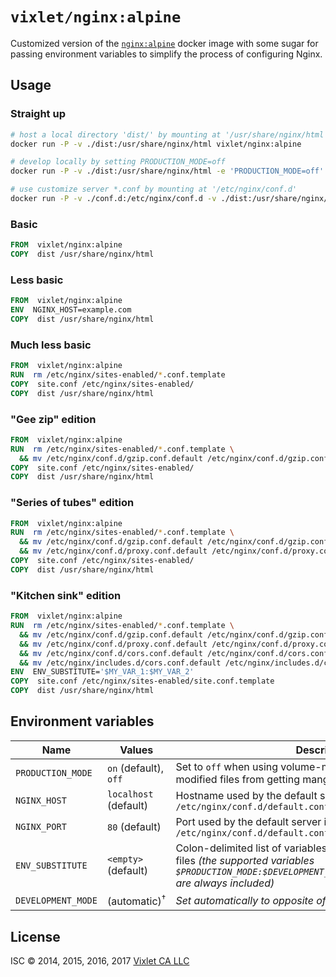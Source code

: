# `vixlet/nginx:alpine`

Customized version of the [`nginx:alpine`](https://github.com/docker-library/docs/tree/master/nginx) docker image with some sugar for passing environment variables to simplify the process of configuring Nginx.

## Usage

### Straight up
```sh
# host a local directory 'dist/' by mounting at '/usr/share/nginx/html'
docker run -P -v ./dist:/usr/share/nginx/html vixlet/nginx:alpine

# develop locally by setting PRODUCTION_MODE=off
docker run -P -v ./dist:/usr/share/nginx/html -e 'PRODUCTION_MODE=off' vixlet/nginx:alpine

# use customize server *.conf by mounting at '/etc/nginx/conf.d'
docker run -P -v ./conf.d:/etc/nginx/conf.d -v ./dist:/usr/share/nginx/html vixlet/nginx:alpine
```

### Basic
```dockerfile
FROM  vixlet/nginx:alpine
COPY  dist /usr/share/nginx/html
```

### Less basic
```dockerfile
FROM  vixlet/nginx:alpine
ENV  NGINX_HOST=example.com
COPY  dist /usr/share/nginx/html
```

### Much less basic
```dockerfile
FROM  vixlet/nginx:alpine
RUN  rm /etc/nginx/sites-enabled/*.conf.template
COPY  site.conf /etc/nginx/sites-enabled/
COPY  dist /usr/share/nginx/html
```

### "Gee zip" edition
```dockerfile
FROM  vixlet/nginx:alpine
RUN  rm /etc/nginx/sites-enabled/*.conf.template \
  && mv /etc/nginx/conf.d/gzip.conf.default /etc/nginx/conf.d/gzip.conf
COPY  site.conf /etc/nginx/sites-enabled/
COPY  dist /usr/share/nginx/html
```

### "Series of tubes" edition
```dockerfile
FROM  vixlet/nginx:alpine
RUN  rm /etc/nginx/sites-enabled/*.conf.template \
  && mv /etc/nginx/conf.d/gzip.conf.default /etc/nginx/conf.d/gzip.conf \
  && mv /etc/nginx/conf.d/proxy.conf.default /etc/nginx/conf.d/proxy.conf
COPY  site.conf /etc/nginx/sites-enabled/
COPY  dist /usr/share/nginx/html
```

### "Kitchen sink" edition
```dockerfile
FROM  vixlet/nginx:alpine
RUN  rm /etc/nginx/sites-enabled/*.conf.template \
  && mv /etc/nginx/conf.d/gzip.conf.default /etc/nginx/conf.d/gzip.conf \
  && mv /etc/nginx/conf.d/proxy.conf.default /etc/nginx/conf.d/proxy.conf \
  && mv /etc/nginx/conf.d/cors.conf.default /etc/nginx/conf.d/cors.conf \
  && mv /etc/nginx/includes.d/cors.conf.default /etc/nginx/includes.d/cors.conf
ENV  ENV_SUBSTITUTE='$MY_VAR_1:$MY_VAR_2'
COPY  site.conf /etc/nginx/sites-enabled/site.conf.template
COPY  dist /usr/share/nginx/html
```

## Environment variables
| Name | Values | Description |
| ---- | ------ | ----------- |
| `PRODUCTION_MODE` | `on` (default), `off` | Set to `off` when using volume-mounted directories to prevent modified files from getting mangled by **sendfile**! |
| `NGINX_HOST` | `localhost` (default) | Hostname used by the default server in `/etc/nginx/conf.d/default.conf` |
| `NGINX_PORT` | `80` (default) | Port used by the default server in `/etc/nginx/conf.d/default.conf` |
| `ENV_SUBSTITUTE` | `<empty>` (default) | Colon-delimited list of variables to replace in `*.conf.template` files *(the supported variables `$PRODUCTION_MODE:$DEVELOPMENT_MODE:$NGINX_HOST:$NGINX_PORT` are always included)* |
| `DEVELOPMENT_MODE` | (automatic)<sup>†</sup> | *Set automatically to opposite of `PRODUCTION_MODE`* |

## License
ISC © 2014, 2015, 2016, 2017 [Vixlet CA LLC](http://www.vixlet.com/)
